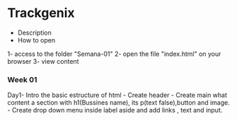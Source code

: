 # Trackgenix
- Description
- How to open

1- access to the folder "Semana-01"
2- open the file "index.html" on your browser
3- view content
### Week 01
Day1- Intro the basic estructure of html
    - Create header
    - Create main what content a section with h1(Bussines name), its p(text false),button  and image.
    - Create drop down menu inside label aside and add links , text and input.

